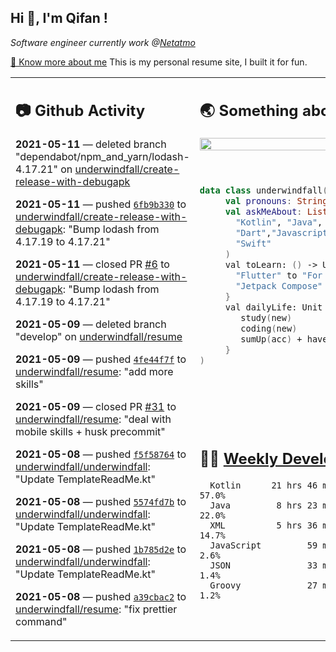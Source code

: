 <h2> Hi 👋, I'm Qifan ! </h2>
<p><em>Software engineer currently work @<a href="https://www.netatmo.com">Netatmo</a>
</em></p><p><a href="https://qifanyang.com/resume" target="_blank"> 🔭 Know more about me</a> This is my personal resume site, I built it for fun.</p>
<table><tr><td valign="top" rowspan="2">

 ## 📷 Github Activity
 <!-- githubActivity starts -->
  **2021-05-11** — deleted branch "dependabot/npm_and_yarn/lodash-4.17.21" on [underwindfall/create-release-with-debugapk](https://api.github.com/repos/underwindfall/create-release-with-debugapk)

  **2021-05-11** — pushed [`6fb9b330`](https://api.github.com/repos/underwindfall/create-release-with-debugapk/commits/6fb9b3308feff33f8a28cde2e3a036e012699f49) to [underwindfall/create-release-with-debugapk](https://api.github.com/repos/underwindfall/create-release-with-debugapk): "Bump lodash from 4.17.19 to 4.17.21"

  **2021-05-11** — closed PR [#6](https://api.github.com/repos/underwindfall/create-release-with-debugapk/pulls/6) to [underwindfall/create-release-with-debugapk](https://api.github.com/repos/underwindfall/create-release-with-debugapk): "Bump lodash from 4.17.19 to 4.17.21"

  **2021-05-09** — deleted branch "develop" on [underwindfall/resume](https://api.github.com/repos/underwindfall/resume)

  **2021-05-09** — pushed [`4fe44f7f`](https://api.github.com/repos/underwindfall/resume/commits/4fe44f7fd16d06c090fd77c34fa2a435ff731318) to [underwindfall/resume](https://api.github.com/repos/underwindfall/resume): "add more skills"

  **2021-05-09** — closed PR [#31](https://api.github.com/repos/underwindfall/resume/pulls/31) to [underwindfall/resume](https://api.github.com/repos/underwindfall/resume): "deal with mobile skills + husk precommit"

  **2021-05-08** — pushed [`f5f58764`](https://api.github.com/repos/underwindfall/underwindfall/commits/f5f587645e784bc597419b13af93781f095f70e1) to [underwindfall/underwindfall](https://api.github.com/repos/underwindfall/underwindfall): "Update TemplateReadMe.kt"

  **2021-05-08** — pushed [`5574fd7b`](https://api.github.com/repos/underwindfall/underwindfall/commits/5574fd7b0282c979b58f2fdfbb79b93d3b33e012) to [underwindfall/underwindfall](https://api.github.com/repos/underwindfall/underwindfall): "Update TemplateReadMe.kt"

  **2021-05-08** — pushed [`1b785d2e`](https://api.github.com/repos/underwindfall/underwindfall/commits/1b785d2ef04e86cc3acd393e683a1d99edec242e) to [underwindfall/underwindfall](https://api.github.com/repos/underwindfall/underwindfall): "Update TemplateReadMe.kt"

  **2021-05-08** — pushed [`a39cbac2`](https://api.github.com/repos/underwindfall/resume/commits/a39cbac21d5fe23566e20c2e183f99a8a003eee2) to [underwindfall/resume](https://api.github.com/repos/underwindfall/resume): "fix prettier command"
 <!-- githubActivity ends -->
 </td><td valign="top">

 ## 🌏 Something about me
 <!-- profile starts -->
 <a href="https://github.com/underwindfall" width="100%">
  <img src="https://github-readme-stats.vercel.app/api?username=underwindfall&show_icons=true&icon_color=805AD5&text_color=718096&bg_color=ffffff00&hide_title=true&include_all_commits=true&count_private=true&hide_border=true" width="100%"/>
 </a>
 <br/>
 <br/>
 <br/>
 
 ```kotlin
 data class underwindfall(
      val pronouns: String = "he|him",
      val askMeAbout: List<String> = listOf(
        "Kotlin", "Java", 
        "Dart","Javascript", "Typescript",
        "Swift"
      )
      val toLearn: () -> Unit = {
        "Flutter" to "For Fun",
        "Jetpack Compose" to "Future"
      }
      val dailyLife: Unit = (0..end).reduce { acc, new ->	
         study(new)	
         coding(new)	
         sumUp(acc) + haveFun(new)	
      }
 )
 ```
 <!-- profile ends -->
 </td></tr><tr><td valign="top">

 ## 🏊‍♂️ <a href="https://gist.github.com/underwindfall/377ee88ba1fabd1e93516e48ca9c61eb" target="_blank">Weekly Development Breakdown</a>
  <!-- codeTime starts -->
  ```text
    Kotlin      21 hrs 46 mins  ■■■■■■■■■■■■■■■■■◱□□□□□□  57.0%
    Java         8 hrs 23 mins  ■■■■■■■■▦□□□□□□□□□□□□□□□  22.0%
    XML          5 hrs 36 mins  ■■■■■■■□□□□□□□□□□□□□□□□□  14.7%
    JavaScript         59 mins  ■■■■□□□□□□□□□□□□□□□□□□□□   2.6%
    JSON               33 mins  ■■■▦□□□□□□□□□□□□□□□□□□□□   1.4%
    Groovy             27 mins  ■■■▦□□□□□□□□□□□□□□□□□□□□   1.2%
  ```
  <!-- codeTime starts -->
  </td></tr></table>